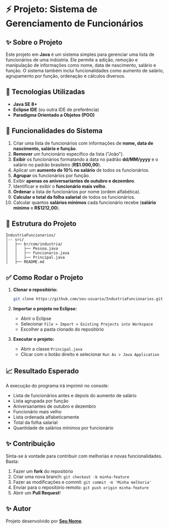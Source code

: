 # ⚡ Projeto: Sistema de Gerenciamento de Funcionários

## ✨ Sobre o Projeto
Este projeto em **Java** é um sistema simples para gerenciar uma lista de funcionários de uma indústria. Ele permite a adição, remoção e manipulação de informações como nome, data de nascimento, salário e função. O sistema também inclui funcionalidades como aumento de salário, agrupamento por função, ordenação e cálculos diversos.

## 🔧 Tecnologias Utilizadas
- **Java SE 8+**
- **Eclipse IDE** (ou outra IDE de preferência)
- **Paradigma Orientado a Objetos (POO)**

## 🔮 Funcionalidades do Sistema

1. Criar uma lista de funcionários com informações de **nome, data de nascimento, salário e função**.
2. **Remover** um funcionário específico da lista ("João").
3. **Exibir** os funcionários formatando a data no padrão **dd/MM/yyyy** e o salário no padrão brasileiro (**R$1.000,00**).
4. Aplicar um **aumento de 10% no salário** de todos os funcionários.
5. **Agrupar** os funcionários por função.
6. Exibir **apenas os aniversariantes de outubro e dezembro**.
7. Identificar e exibir o **funcionário mais velho**.
8. **Ordenar** a lista de funcionários por nome (ordem alfabética).
9. **Calcular o total da folha salarial** de todos os funcionários.
10. Calcular quantos **salários mínimos** cada funcionário recebe (**salário mínimo = R$1212,00**).

## 🏢 Estrutura do Projeto
```
IndustriaFuncionarios/
│-- src/
│   ├── br/com/industria/
│   │   ├── Pessoa.java
│   │   ├── Funcionario.java
│   │   ├── Principal.java
│   ├── README.md
```

## ✅ Como Rodar o Projeto

1. **Clonar o repositório:**
   ```sh
   git clone https://github.com/seu-usuario/IndustriaFuncionarios.git
   ```

2. **Importar o projeto no Eclipse:**
   - Abrir o Eclipse
   - Selecionar `File > Import > Existing Projects into Workspace`
   - Escolher a pasta clonado do repositório

3. **Executar o projeto:**
   - Abrir a classe `Principal.java`
   - Clicar com o botão direito e selecionar `Run As > Java Application`

## 📈 Resultado Esperado
A execução do programa irá imprimir no console:

- Lista de funcionários antes e depois do aumento de salário
- Lista agrupada por função
- Aniversariantes de outubro e dezembro
- Funcionário mais velho
- Lista ordenada alfabeticamente
- Total da folha salarial
- Quantidade de salários mínimos por funcionário

## ✨ Contribuição
Sinta-se à vontade para contribuir com melhorias e novas funcionalidades. Basta:
1. Fazer um **fork** do repositório
2. Criar uma nova branch: `git checkout -b minha-feature`
3. Fazer as modificações e commit: `git commit -m 'Minha melhoria'`
4. Enviar para o repositório remoto: `git push origin minha-feature`
5. Abrir um **Pull Request**!

## ✨ Autor
Projeto desenvolvido por **[Seu Nome](https://github.com/seu-usuario)**.


